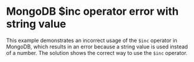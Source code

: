 # MongoDB $inc operator error with string value
This example demonstrates an incorrect usage of the `$inc` operator in MongoDB, which results in an error because a string value is used instead of a number.  The solution shows the correct way to use the `$inc` operator.